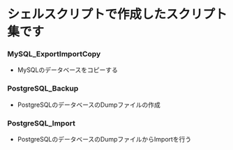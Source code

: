 # シェルスクリプトで作成したスクリプト集です

### MySQL_ExportImportCopy
- MySQLのデータベースをコピーする

### PostgreSQL_Backup
- PostgreSQLのデータベースのDumpファイルの作成

### PostgreSQL_Import
- PostgreSQLのデータベースのDumpファイルからImportを行う
